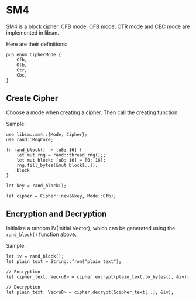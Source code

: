 # SM4

SM4 is a block cipher. CFB mode, OFB mode, CTR mode and CBC mode are implemented in libsm.

Here are their definitions:

```
pub enum CipherMode {
    Cfb,
    Ofb,
    Ctr,
    Cbc,
}
```

## Create Cipher

Choose a mode when creating a cipher. Then call the creating function.

Sample:

```
use libsm::sm4::{Mode, Cipher};
use rand::RngCore;

fn rand_block() -> [u8; 16] {
    let mut rng = rand::thread_rng();;
    let mut block: [u8; 16] = [0; 16];
    rng.fill_bytes(&mut block[..]);
    block
}

let key = rand_block();

let cipher = Cipher::new(&key, Mode::Cfb);
```

## Encryption and Decryption

Initialize a random IV(Initial Vector), which can be generated using the `rand_block()` function above.

Sample:

```
let iv = rand_block();
let plain_text = String::from("plain text");

// Encryption
let cipher_text: Vec<u8> = cipher.encrypt(plain_text.to_bytes(), &iv);

// Decryption
let plain_text: Vec<u8> = cipher.decrypt(&cipher_text[..], &iv);
```
